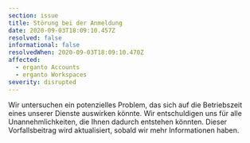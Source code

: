 ```yaml
---
section: issue
title: Störung bei der Anmeldung
date: 2020-09-03T18:09:10.457Z
resolved: false
informational: false
resolvedWhen: 2020-09-03T18:09:10.470Z
affected:
  - erganto Accounts
  - erganto Workspaces
severity: disrupted
---
```

Wir untersuchen ein potenzielles Problem, das sich auf die Betriebszeit eines unserer Dienste auswirken könnte. Wir entschuldigen uns für alle Unannehmlichkeiten, die Ihnen dadurch entstehen könnten. Dieser Vorfallsbeitrag wird aktualisiert, sobald wir mehr Informationen haben.